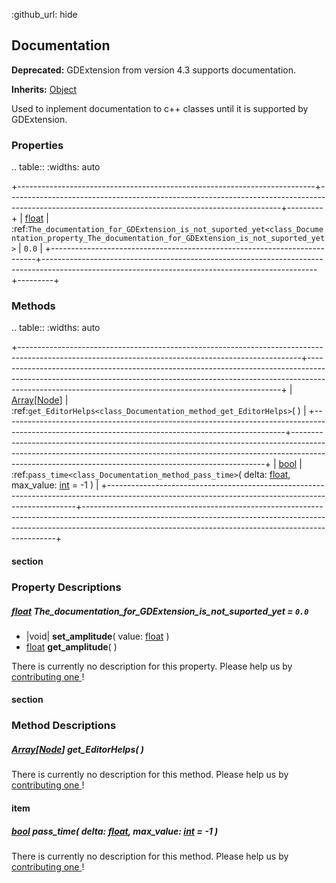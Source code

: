 :github_url: hide

<!---
.. DO NOT EDIT THIS FILE!!!
.. Generated automatically from Godot engine sources.
.. Generator: https://github.com/godotengine/godot/tree/master/doc/tools/make_rst.py.
.. XML source: https://github.com/godotengine/godot/tree/master/Godot-CCP/doc_classes/Documentation.xml.

.. _class_Documentation:

-->
<a name="TOP"></a>

## Documentation

**Deprecated:** GDExtension from version 4.3 supports documentation.

**Inherits:** [Object](https://docs.godotengine.org/en/stable/classes/class_object.html)

Used to inplement documentation to c++ classes until it is supported by GDExtension.

<a name="Properties"></a>

### Properties

.. table::
   :widths: auto

   +--------------------------------------------------------------------------+--------------------------------------------------------------------------------------------------------------------------------------------------+---------+
   | [float](https://docs.godotengine.org/en/stable/classes/class_float.html) | :ref:`The_documentation_for_GDExtension_is_not_suported_yet<class_Documentation_property_The_documentation_for_GDExtension_is_not_suported_yet>` | ``0.0`` |
   +--------------------------------------------------------------------------+--------------------------------------------------------------------------------------------------------------------------------------------------+---------+

<a name="Methods"></a>

### Methods

.. table::
   :widths: auto

   +----------------------------------------------------------------------------------------------------------------------------------------------------+-----------------------------------------------------------------------------------------------------------------------------------------------------------------------------------------------------------------------------------+
   | [Array](https://docs.godotengine.org/en/stable/classes/class_array.html)\[[Node](https://docs.godotengine.org/en/stable/classes/class_node.html)\] | :ref:`get_EditorHelps<class_Documentation_method_get_EditorHelps>`( )                                                                                                                                                             |
   +----------------------------------------------------------------------------------------------------------------------------------------------------+-----------------------------------------------------------------------------------------------------------------------------------------------------------------------------------------------------------------------------------+
   | [bool](https://docs.godotengine.org/en/stable/classes/class_bool.html)                                                                             | :ref:`pass_time<class_Documentation_method_pass_time>`( delta\: [float](https://docs.godotengine.org/en/stable/classes/class_float.html), max_value\: [int](https://docs.godotengine.org/en/stable/classes/class_int.html) = -1 ) |
   +----------------------------------------------------------------------------------------------------------------------------------------------------+-----------------------------------------------------------------------------------------------------------------------------------------------------------------------------------------------------------------------------------+

#### section

<a name="PropertyDescriptions"></a>

### Property Descriptions

<a name="[float](https://docs.godotengine.org/en/stable/classes/class_float.html) **The_documentation_for_GDExtension_is_not_suported_yet** = ``0.0``"></a>

##### [float](https://docs.godotengine.org/en/stable/classes/class_float.html) **The_documentation_for_GDExtension_is_not_suported_yet** = ``0.0``

- |void| **set_amplitude**( value\: [float](https://docs.godotengine.org/en/stable/classes/class_float.html) )
- [float](https://docs.godotengine.org/en/stable/classes/class_float.html) **get_amplitude**( )

There is currently no description for this property. Please help us by [contributing one ](https://docs.godotengine.org/en/stable/contributing/documentation/updating_the_class_reference.html)!

#### section

<a name="MethodDescriptions"></a>

### Method Descriptions

<a name="method_get_EditorHelps"></a>

##### [Array](https://docs.godotengine.org/en/stable/classes/class_array.html)\[[Node](https://docs.godotengine.org/en/stable/classes/class_node.html)\] **get_EditorHelps**( )

There is currently no description for this method. Please help us by [contributing one ](https://docs.godotengine.org/en/stable/contributing/documentation/updating_the_class_reference.html)!

#### item

<a name="method_pass_time"></a>

##### [bool](https://docs.godotengine.org/en/stable/classes/class_bool.html) **pass_time**( delta\: [float](https://docs.godotengine.org/en/stable/classes/class_float.html), max_value\: [int](https://docs.godotengine.org/en/stable/classes/class_int.html) = -1 )

There is currently no description for this method. Please help us by [contributing one ](https://docs.godotengine.org/en/stable/contributing/documentation/updating_the_class_reference.html)!

